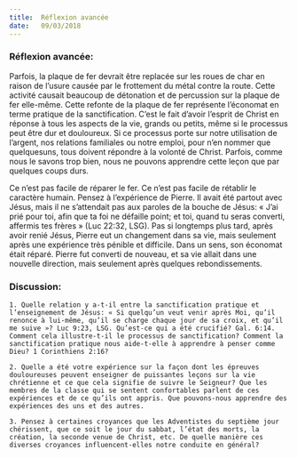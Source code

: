 ```yaml
---
title:  Réflexion avancée
date:   09/03/2018
---
```


### Réflexion avancée: 

Parfois, la plaque de fer devrait être replacée sur les roues de char en raison de l’usure causée par le frottement du métal contre la route. Cette activité causait beaucoup de détonation et de percussion sur la plaque de fer elle-même. Cette refonte de la plaque de fer représente l’économat en terme pratique de la sanctification. C’est le fait d’avoir l’esprit de Christ en réponse à tous les aspects de la vie, grands ou petits, même si le processus peut être dur et douloureux. Si ce processus porte sur notre utilisation de l’argent, nos relations familiales ou notre emploi, pour n’en nommer que quelquesuns, tous doivent répondre à la volonté de Christ. Parfois, comme nous le savons trop bien, nous ne pouvons apprendre cette leçon que par quelques coups durs. 

Ce n’est pas facile de réparer le fer. Ce n’est pas facile de rétablir le caractère humain. Pensez à l’expérience de Pierre. Il avait été partout avec Jésus, mais il ne s’attendait pas aux paroles de la bouche de Jésus: « J’ai prié pour toi, afin que ta foi ne défaille point; et toi, quand tu seras converti, affermis tes frères » (Luc 22:32, LSG). Pas si longtemps plus tard, après avoir renié Jésus, Pierre eut un changement dans sa vie, mais seulement après une expérience très pénible et difficile. Dans un sens, son économat était réparé. Pierre fut converti de nouveau, et sa vie allait dans une nouvelle direction, mais seulement après quelques rebondissements. 

### Discussion:

`1. Quelle relation y a-t-il entre la sanctification pratique et l’enseignement de Jésus: « Si quelqu’un veut venir après Moi, qu’il renonce à lui-même, qu’il se charge chaque jour de sa croix, et qu’il me suive »? Luc 9:23, LSG. Qu’est-ce qui a été crucifié? Gal. 6:14. Comment cela illustre-t-il le processus de sanctification? Comment la sanctification pratique nous aide-t-elle à apprendre à penser comme Dieu? 1 Corinthiens 2:16?`
 
`2. Quelle a été votre expérience sur la façon dont les épreuves douloureuses peuvent enseigner de puissantes leçons sur la vie chrétienne et ce que cela signifie de suivre le Seigneur? Que les membres de la classe qui se sentent confortables parlent de ces expériences et de ce qu’ils ont appris. Que pouvons-nous apprendre des expériences des uns et des autres.`
 
`3. Pensez à certaines croyances que les Adventistes du septième jour chérissent, que ce soit le jour du sabbat, l’état des morts, la création, la seconde venue de Christ, etc. De quelle manière ces diverses croyances influencent-elles notre conduite en général?` 